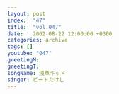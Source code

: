 ```yaml
---
layout: post
index:  "47"
title:  "vol.047"
date:   2002-08-22 12:00:00 +0300
categories: archive
tags: []
youtube: "047"
greetingM: 
greetingT: 
songName: 浅草キッド
singer: ビートたけし
---
```

